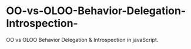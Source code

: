 # OO-vs-OLOO-Behavior-Delegation-Introspection-
OO vs OLOO Behavior Delegation &amp;  Introspection in javaScript.
